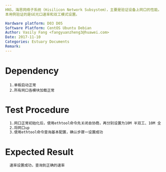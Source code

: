 ```yaml
---
HNS，海思网络子系统（Hisilicon Network Subsystem），主要是验证设备上网口的性能。
本用例验证的是GE光口速率和双工模式设置。

Hardware platform: D03 D05  
Software Platform: CentOS Ubuntu Debian 
Author: Vasily Fang <fangyuanzheng3@huawei.com>  
Date: 2017-11-10
Categories: Estuary Documents  
Remark:
---
```


# Dependency
```
  1.单板启动正常
  2.所有网口各模块加载正常
```

# Test Procedure
```bash
  1.网口正常初始化后，使用ethtool命令先关闭自协商，再分别设置为10M 半双工、10M 全双工、100M 半双工、100M 全双工、1000M 半双工，命令返回失败，设置为1000M 全双工，命令返回成功
  2.将网口up
  3.使用ethtool命令查询基本配置，确认步骤一设置成功
```

# Expected Result
```bash
  速率设置成功，查询到正确的速率
```
